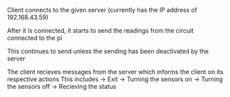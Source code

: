Client connects to the given server (currently has the IP address of 192.168.43.59)

After it is connected, it starts to send the readings from the circuit connected to the pi

This continues to send unless the sending has been deactivated by the server

The client recieves messages from the server which informs the client on its respective actions
    This includes
        -> Exit
        -> Turning the sensors on
        -> Turning the sensors off
        -> Recieving the status